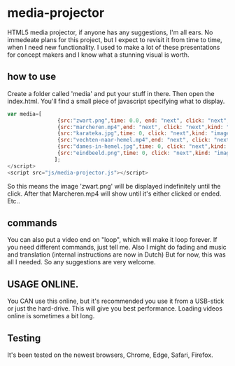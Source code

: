 # media-projector
HTML5 media projector, if anyone has any suggestions, I'm all ears.
No immedeate plans for this project, but I expect to revisit it from time to time, when I need new functionality.
I used to make a lot of these presentations for concept makers and I know what a stunning visual is worth.

## how to use
Create a folder called 'media' and put your stuff in there.
Then open the index.html.
You'll find a small piece of javascript specifying what to display.

```javascript
var media=[
				{src:"zwart.png",time: 0.0, end: "next", click: "next",kind: "image"},
				{src:"marcheren.mp4",end: "next", click: "next",kind: "video"},
				{src:"karateka.jpg",time: 0, click: "next",kind: "image"},
				{src:"vechten-naar-hemel.mp4",end: "next", click: "next",kind: "video"},
				{src:"dames-in-hemel.jpg",time: 0, click: "next",kind: "image"},
				{src:"eindbeeld.png",time: 0, click: "next",kind: "image"}
			   ];
</script>
<script src="js/media-projector.js"></script>
```
So this means the image 'zwart.png' will be displayed indefinitely until the click.
After that Marcheren.mp4 will show until it's either clicked or ended.
Etc..

## commands
You can also put a video end on "loop", which will make it loop forever.
If you need different commands, just tell me.
Also I might do fading and music and translation (internal instructions are now in Dutch)
But for now, this was all I needed. So any suggestions are very welcome.

## USAGE ONLINE.
You CAN use this online, but it's recommended you use it from a USB-stick or just the hard-drive.
This will give you best performance. Loading videos online is sometimes a bit long.

## Testing
It's been tested on the newest browsers, Chrome, Edge, Safari, Firefox.
